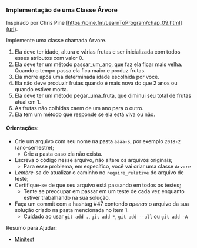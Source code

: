 ### Implementação de uma Classe Árvore

Inspirado por Chris Pine [https://pine.fm/LearnToProgram/chap_09.html](url).

Implemente uma classe chamada Arvore.

1.	Ela deve ter idade, altura e várias frutas e ser inicializada com todos esses atributos com valor 0.
2.	Ela deve ter um método passar_um_ano, que faz ela ficar mais velha. Quando o tempo passa ela fica maior e produz frutas.
3.	Ela morre após uma determinada idade escolhida por você.
4.	Ela não deve produzir frutas quando é mais nova do que 2 anos ou quando estiver morta.
5.	Ela deve ter um método pegar_uma_fruta, que diminui seu total de frutas atual em 1.
6.	As frutas não colhidas caem de um ano para o outro.
7.	Ela tem um método que responde se ela está viva ou não.

#### Orientações:

- Crie um arquivo com seu nome na pasta `aaaa-s`, por exemplo `2018-2` (ano-semestre);
  - Crie a pasta caso ela não exista.
- Escreva o código nesse arquivo, não altere os arquivos originais;
  - Para esse problema, em específico, você vai criar uma classe `Arvore`
- *Lembre-se* de atualizar o caminho no `require_relative` do arquivo de teste;
- Certifique-se de que seu arquivo está passando em todos os testes;
  - Tente se preocupar em passar em um teste de cada vez enquanto estiver trabalhando na sua solução.
- Faça um commit com a hashtag #47 contendo *apenas* o arquivo da sua solução criado na pasta mencionada no item 1.
  - Cuidado ao usar `git add .`, `git add *`, `git add --all` ou `git add -A`

Resumo para Ajudar:

- [Minitest](https://gist.github.com/elissonmichael/6d2396a8c3a86697bb947724919d973a)
